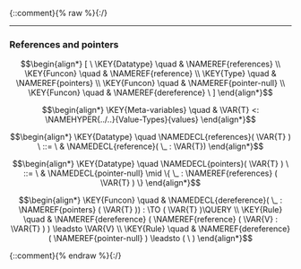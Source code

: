 {::comment}{% raw %}{:/}


----

### References and pointers
               


$$\begin{align*}
  [ \
  \KEY{Datatype} \quad & \NAMEREF{references} \\
  \KEY{Funcon} \quad & \NAMEREF{reference} \\
  \KEY{Type} \quad & \NAMEREF{pointers} \\
  \KEY{Funcon} \quad & \NAMEREF{pointer-null} \\
  \KEY{Funcon} \quad & \NAMEREF{dereference}
  \ ]
\end{align*}$$

$$\begin{align*}
  \KEY{Meta-variables} \quad
  & \VAR{T} <: \NAMEHYPER{../..}{Value-Types}{values}
\end{align*}$$

$$\begin{align*}
  \KEY{Datatype} \quad 
  \NAMEDECL{references}(
                     \VAR{T} ) 
  \ ::= \ & \NAMEDECL{reference}(
                               \_ : \VAR{T})
\end{align*}$$

$$\begin{align*}
  \KEY{Datatype} \quad 
  \NAMEDECL{pointers}(
                     \VAR{T} ) 
  \ ::= \ &
  \NAMEDECL{pointer-null} \mid \{ \_ : \NAMEREF{references}
               (  \VAR{T} ) \}
\end{align*}$$

$$\begin{align*}
  \KEY{Funcon} \quad
  & \NAMEDECL{dereference}(
                       \_ : \NAMEREF{pointers}
                                 (  \VAR{T} )) 
    :  \TO (  \VAR{T} )\QUERY 
\\
  \KEY{Rule} \quad
    & \NAMEREF{dereference}
        (  \NAMEREF{reference}
                (  \VAR{V} : \VAR{T} ) ) \leadsto 
        \VAR{V}
\\
  \KEY{Rule} \quad
    & \NAMEREF{dereference}
        (  \NAMEREF{pointer-null} ) \leadsto 
        (   \  )
\end{align*}$$



[Funcons-beta]: /CBS-beta/math/Funcons-beta
  "FUNCONS-BETA"
[Unstable-Funcons-beta]: /CBS-beta/math/Unstable-Funcons-beta
  "UNSTABLE-FUNCONS-BETA"
[Languages-beta]: /CBS-beta/math/Languages-beta
  "LANGUAGES-BETA"
[Unstable-Languages-beta]: /CBS-beta/math/Unstable-Languages-beta
  "UNSTABLE-LANGUAGES-BETA"
[CBS-beta]: /CBS-beta
  "CBS-BETA"
[References.cbs]: https://github.com/plancomps/CBS-beta/blob/master/Funcons-beta/Values/Composite/References/References.cbs
  "CBS SOURCE FILE ON GITHUB"
[PLAIN]: /CBS-beta/docs/Funcons-beta/Values/Composite/References
  "CBS SOURCE WEB PAGE"
 [PRETTY]: /CBS-beta/math/Funcons-beta/Values/Composite/References
  "CBS-KATEX WEB PAGE"
[PDF]: /CBS-beta/math/Funcons-beta/Values/Composite/References/References.pdf
  "CBS-LATEX PDF FILE"
[PLanCompS Project]: https://plancomps.github.io
  "PROGRAMMING LANGUAGE COMPONENTS AND SPECIFICATIONS PROJECT HOME PAGE"
{::comment}{% endraw %}{:/}
